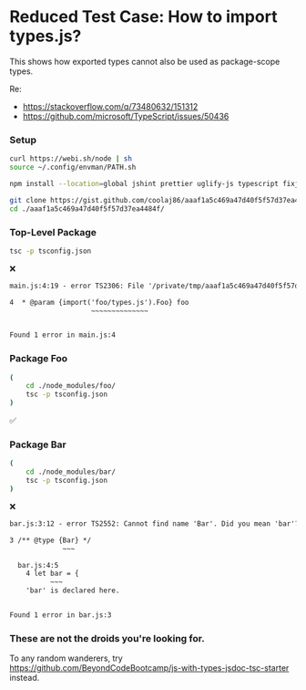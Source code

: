 # Reduced Test Case: How to import types.js?

This shows how exported types cannot also be used as package-scope types.

Re:

-   https://stackoverflow.com/q/73480632/151312
-   https://github.com/microsoft/TypeScript/issues/50436

### Setup

```sh
curl https://webi.sh/node | sh
source ~/.config/envman/PATH.sh

npm install --location=global jshint prettier uglify-js typescript fixjson
```

```sh
git clone https://gist.github.com/coolaj86/aaaf1a5c469a47d40f5f57d37ea4484f
cd ./aaaf1a5c469a47d40f5f57d37ea4484f/
```

### Top-Level Package

```sh
tsc -p tsconfig.json
```

❌

```txt
main.js:4:19 - error TS2306: File '/private/tmp/aaaf1a5c469a47d40f5f57d37ea4484f/node_modules/foo/types.js' is not a module.

4  * @param {import('foo/types.js').Foo} foo
                    ~~~~~~~~~~~~~~


Found 1 error in main.js:4
```

### Package Foo

```sh
(
    cd ./node_modules/foo/
    tsc -p tsconfig.json
)
```

✅

### Package Bar

```sh
(
    cd ./node_modules/bar/
    tsc -p tsconfig.json
)
```

❌

```txt
bar.js:3:12 - error TS2552: Cannot find name 'Bar'. Did you mean 'bar'?

3 /** @type {Bar} */
             ~~~

  bar.js:4:5
    4 let bar = {
          ~~~
    'bar' is declared here.


Found 1 error in bar.js:3

```

### These are not the droids you're looking for.

To any random wanderers, try <https://github.com/BeyondCodeBootcamp/js-with-types-jsdoc-tsc-starter> instead.
